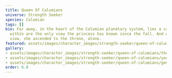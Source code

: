 ```yaml
---
title: Queen Of Calumians
universe: Strength Seeker
species: Calumian
tags: []
bio: Far away, in the heart of the Calumian planetary system, lies a cage. The walls
  within are the only view the princess has known since the fall. And within that
  view, she ascended to the throne, alone.
featured: assets/images/character_images/strength-seeker/queen-of-calumians/the_calumian_queen.webp
gallery:
- assets/images/character_images/strength-seeker/queen-of-calumians/the_calumian_queen.webp
- assets/images/character_images/strength-seeker/queen-of-calumians/youlooklonely.webp
- assets/images/character_images/strength-seeker/queen-of-calumians/genocider.webp
order: 6.0
---
```

